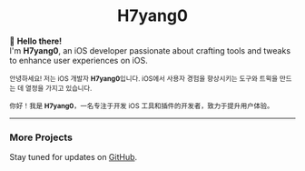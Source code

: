 <div align="center">
  
# **H7yang0**  

</div>

👋 **Hello there!**  
I'm **H7yang0**, an iOS developer passionate about crafting tools and tweaks to enhance user experiences on iOS.  

<sub>안녕하세요! 저는 iOS 개발자 **H7yang0**입니다. iOS에서 사용자 경험을 향상시키는 도구와 트윅을 만드는 데 열정을 가지고 있습니다.</sub>  

<sub>你好！我是 **H7yang0**，一名专注于开发 iOS 工具和插件的开发者，致力于提升用户体验。</sub>  

---

### More Projects  
Stay tuned for updates on [GitHub](https://github.com/H7ang0).  